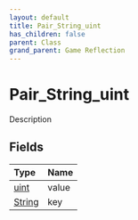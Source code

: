 ```yaml
---
layout: default
title: Pair_String_uint
has_children: false
parent: Class
grand_parent: Game Reflection
---
```

# Pair_String_uint
Description 

## Fields
| Type | Name |
|:-------------|:--------------|
| [uint](/game-reflection/components/uint.md) | value |
| [String](/game-reflection/components/string.md) | key |
